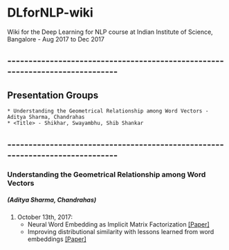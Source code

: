 # DLforNLP-wiki
Wiki for the Deep Learning for NLP course at Indian Institute of Science, Bangalore - Aug 2017 to Dec 2017

## -----------------------------------------------------------------------------

## Presentation Groups
	* Understanding the Geometrical Relationship among Word Vectors - Aditya Sharma, Chandrahas
	* <Title> - Shikhar, Swayambhu, Shib Shankar
  
## -----------------------------------------------------------------------------

### Understanding the Geometrical Relationship among Word Vectors
##### (Aditya Sharma, Chandrahas)
1. October 13th, 2017:
	* Neural Word Embedding as Implicit Matrix Factorization [[Paper]](http://papers.nips.cc/paper/5477-neural-word-embedding-as-implicit-matrix-factorization.pdf)
	* Improving distributional similarity with lessons learned from word embeddings [[Paper]](http://www.aclweb.org/anthology/Q15-1016)
